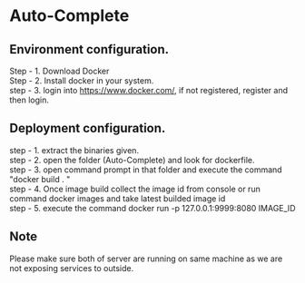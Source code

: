 # Auto-Complete

## Environment configuration.

Step - 1. Download Docker<br />
Step - 2. Install docker in your system.<br />
step - 3. login into https://www.docker.com/, if not registered, register and then login.<br />

## Deployment configuration.
step - 1. extract the binaries given.<br />
step - 2. open the folder (Auto-Complete) and look for dockerfile.<br />
step - 3. open command prompt in that folder and execute the command "docker build . "<br />
step - 4. Once image build collect the image id from console or run command docker images and take latest builded image id<br />
step - 5. execute the command docker run -p 127.0.0.1:9999:8080 IMAGE_ID<br />

## Note
Please make sure both of server are running on same machine as we are not exposing services to outside.<br />
